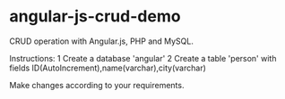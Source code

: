 # angular-js-crud-demo
CRUD operation with Angular.js, PHP and MySQL.

Instructions:
 1 Create a database 'angular'
 2 Create a table 'person' with fields ID(AutoIncrement),name(varchar),city(varchar)

Make changes according to your requirements.
